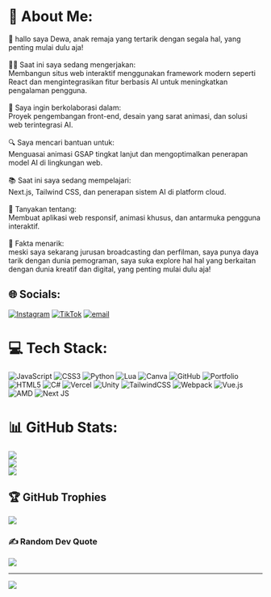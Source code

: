 # 💫 About Me:
👤 hallo saya Dewa, anak remaja yang tertarik dengan segala hal, yang penting mulai dulu aja!<br><br>👨‍💻 Saat ini saya sedang mengerjakan:<br>Membangun situs web interaktif menggunakan framework modern seperti React dan mengintegrasikan fitur berbasis AI untuk meningkatkan pengalaman pengguna.<br><br>🤝 Saya ingin berkolaborasi dalam:<br>Proyek pengembangan front-end, desain yang sarat animasi, dan solusi web terintegrasi AI.<br><br>🔍 Saya mencari bantuan untuk:<br>Menguasai animasi GSAP tingkat lanjut dan mengoptimalkan penerapan model AI di lingkungan web.<br><br>📚 Saat ini saya sedang mempelajari:<br>Next.js, Tailwind CSS, dan penerapan sistem AI di platform cloud.<br><br>💬 Tanyakan tentang:<br>Membuat aplikasi web responsif, animasi khusus, dan antarmuka pengguna interaktif.<br><br>🎉 Fakta menarik:<br>meski saya sekarang jurusan broadcasting dan perfilman, saya punya daya tarik dengan dunia pemograman,  saya suka explore hal hal yang berkaitan dengan dunia kreatif dan digital, yang penting mulai dulu aja!


## 🌐 Socials:
[![Instagram](https://img.shields.io/badge/Instagram-%23E4405F.svg?logo=Instagram&logoColor=white)](https://instagram.com/dewarffl) [![TikTok](https://img.shields.io/badge/TikTok-%23000000.svg?logo=TikTok&logoColor=white)](https://tiktok.com/@dewarffl) [![email](https://img.shields.io/badge/Email-D14836?logo=gmail&logoColor=white)](mailto:dewarafael41@gmail.com) 

# 💻 Tech Stack:
![JavaScript](https://img.shields.io/badge/javascript-%23323330.svg?style=for-the-badge&logo=javascript&logoColor=%23F7DF1E) ![CSS3](https://img.shields.io/badge/css3-%231572B6.svg?style=for-the-badge&logo=css3&logoColor=white) ![Python](https://img.shields.io/badge/python-3670A0?style=for-the-badge&logo=python&logoColor=ffdd54) ![Lua](https://img.shields.io/badge/lua-%232C2D72.svg?style=for-the-badge&logo=lua&logoColor=white) ![Canva](https://img.shields.io/badge/Canva-%2300C4CC.svg?style=for-the-badge&logo=Canva&logoColor=white) ![GitHub](https://img.shields.io/badge/github-%23121011.svg?style=for-the-badge&logo=github&logoColor=white) ![Portfolio](https://img.shields.io/badge/Portfolio-%23000000.svg?style=for-the-badge&logo=firefox&logoColor=#FF7139) ![HTML5](https://img.shields.io/badge/html5-%23E34F26.svg?style=for-the-badge&logo=html5&logoColor=white) ![C#](https://img.shields.io/badge/c%23-%23239120.svg?style=for-the-badge&logo=csharp&logoColor=white) ![Vercel](https://img.shields.io/badge/vercel-%23000000.svg?style=for-the-badge&logo=vercel&logoColor=white) ![Unity](https://img.shields.io/badge/unity-%23000000.svg?style=for-the-badge&logo=unity&logoColor=white) ![TailwindCSS](https://img.shields.io/badge/tailwindcss-%2338B2AC.svg?style=for-the-badge&logo=tailwind-css&logoColor=white) ![Webpack](https://img.shields.io/badge/webpack-%238DD6F9.svg?style=for-the-badge&logo=webpack&logoColor=black) ![Vue.js](https://img.shields.io/badge/vue.js-%2335495e.svg?style=for-the-badge&logo=vuedotjs&logoColor=%234FC08D) ![AMD](https://img.shields.io/badge/AMD-%23000000.svg?style=for-the-badge&logo=amd&logoColor=white) ![Next JS](https://img.shields.io/badge/Next-black?style=for-the-badge&logo=next.js&logoColor=white)
# 📊 GitHub Stats:
![](https://github-readme-stats.vercel.app/api?username=dewarffl&theme=dark&hide_border=false&include_all_commits=true&count_private=true)<br/>
![](https://nirzak-streak-stats.vercel.app/?user=dewarffl&theme=dark&hide_border=false)<br/>
![](https://github-readme-stats.vercel.app/api/top-langs/?username=dewarffl&theme=dark&hide_border=false&include_all_commits=true&count_private=true&layout=compact)

## 🏆 GitHub Trophies
![](https://github-profile-trophy.vercel.app/?username=dewarffl&theme=radical&no-frame=false&no-bg=false&margin-w=4)

### ✍️ Random Dev Quote
![](https://quotes-github-readme.vercel.app/api?type=horizontal&theme=light)

---
[![](https://visitcount.itsvg.in/api?id=dewarffl&icon=0&color=0)](https://visitcount.itsvg.in)

<!-- Proudly created with GPRM ( https://gprm.itsvg.in ) -->
